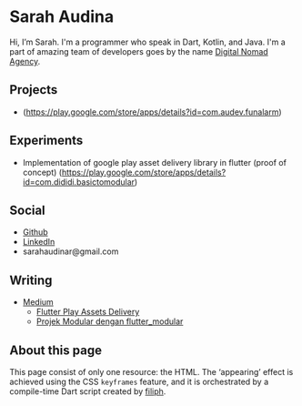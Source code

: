 # Sarah Audina

Hi, I’m Sarah. I'm a programmer who speak in Dart, Kotlin, and Java. I'm a part of amazing team of developers goes by the name [Digital Nomad Agency](https://www.dnadeveloper.com/).

## Projects
* (https://play.google.com/store/apps/details?id=com.audev.funalarm)

## Experiments
* Implementation of google play asset delivery library in flutter (proof of concept)
  (https://play.google.com/store/apps/details?id=com.dididi.basictomodular)

## Social

* [Github](https://github.com/yogurtpopss)
* [LinkedIn](https://www.linkedin.com/in/sarahaudina)
* sarahaudinar<span style="display:none"></span>@gmail<span style="display:none"></span>.com

## Writing

* [Medium](https://medium.com/@sarahaudinar)
  * [Flutter Play Assets Delivery](https://medium.com/tlabcircle/flutter-play-assets-delivery-29a17ede9cf5)
  * [Projek Modular dengan flutter_modular](https://medium.com/tlabcircle/projek-modular-dengan-flutter-modular-51ac9da96d56)

## About this page

This page consist of only one resource: the HTML.
The ‘appearing’ effect is achieved using the CSS `keyframes` feature, and it is
orchestrated by a compile-time Dart script created by [filiph](https://github.com/filiph/filiphnet/blob/master/tool/spanify.dart).